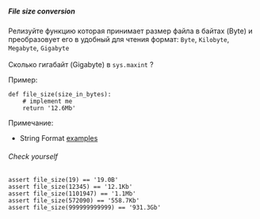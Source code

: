 
##### File size conversion

Релизуйте функцию которая принимает размер файла в байтах (Byte) и преобразовует его в удобный для чтения формат: `Byte`, `Kilobyte`, `Megabyte`, `Gigabyte`
<br>
<br>
Сколько гигабайт (Gigabyte) в `sys.maxint` ?

Пример:
```
def file_size(size_in_bytes):
    # implement me
    return '12.6Mb'
```

 


Примечание:
 * String Format [examples](https://docs.python.org/2/library/string.html#format-examples)
 

###### Check yourself
```
assert file_size(19) == '19.0B'
assert file_size(12345) == '12.1Kb'
assert file_size(1101947) == '1.1Mb'
assert file_size(572090) == '558.7Kb'
assert file_size(999999999999) == '931.3Gb'
```





 